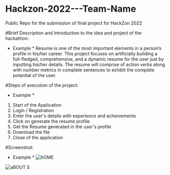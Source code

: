 # Hackzon-2022---Team-Name
Public Repo for the submission of final project for HackZon 2022


#Brief Description and Introduction to the idea and project of the hackathon:
* Example *
Resume is one of the most important elements in a person’s profile in his/her career. This 
project focuses on artificially building a full-fledged, comprehensive, and a dynamic 
resume for the user just by inputting his/her details. The resume will comprise of action 
verbs along with number metrics in complete sentences to exhibit the complete potential 
of the user.


#Steps of execution of the project:
* Example *
1. Start of the Application
2. Login / Registration
3. Enter the user's details with experience and acheivements 
4. Click on generate the resume profile
5. Get the Resume generated in the user's profile
6. Download the file
7. Close of the application

#Screenshot:
* Example *
![hOME](https://user-images.githubusercontent.com/71288789/202185535-0a20f5bf-1167-4feb-8700-c454bdad52d8.PNG)

![aBOUT S](https://user-images.githubusercontent.com/71288789/202185606-2d3adfc2-a0be-4ac7-9542-b71f591c1093.PNG)
